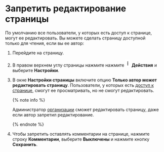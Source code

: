 # Запретить редактирование страницы

По умолчанию все пользователи, у которых есть доступ к странице, могут ее редактировать. Вы можете сделать страницу доступной только для чтения, если вы ее автор:

1. Перейдите на страницу.

1. В правом верхнем углу страницы нажмите нажмите ![](../../_assets/wiki/ico-actions.png) **Действия** и выберите **Настройки**.

1. В окне **Настройки страницы** включите опцию **Только автор может редактировать страницу**. Пользователи, у которых есть [доступ к странице](access-setup.md), смогут ее просматривать, но не смогут редактировать.

    {% note info %}

    Администратор [организации](../overview.md#access) сможет редактировать страницу, даже если автор запретил редактирование. 

    {% endnote %}

1. Чтобы запретить оставлять комментарии на странице, нажмите строку **Комментарии**, выберите **Выключены** и нажмите кнопку **Сохранить**.
